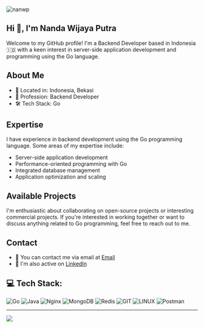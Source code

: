 <p align="left"> <img src="https://komarev.com/ghpvc/?username=nanwp&label=Profile%20views&color=0e75b6&style=flat" alt="nanwp" /> </p>

## Hi 👋, I'm Nanda Wijaya Putra
Welcome to my GitHub profile! I'm a Backend Developer based in Indonesia 🇮🇩 with a keen interest in server-side application development and programming using the Go language.
## About Me

- 🌆 Located in: Indonesia, Bekasi
- 💼 Profession: Backend Developer
- 🛠️ Tech Stack: Go



## Expertise

I have experience in backend development using the Go programming language. Some areas of my expertise include:

- Server-side application development
- Performance-oriented programming with Go
- Integrated database management
- Application optimization and scaling

## Available Projects

I'm enthusiastic about collaborating on open-source projects or interesting commercial projects. If you're interested in working together or want to discuss anything related to Go programming, feel free to reach out to me.

## Contact

- 📧 You can contact me via email at [Email](mailto:nandaghalonk@gmail.com)
- 💬 I'm also active on [LinkedIn](https://www.linkedin.com/in/nwp96)

## 💻 Tech Stack:
![Go](https://img.shields.io/badge/go-%2300ADD8.svg?style=for-the-badge&logo=go&logoColor=white) ![Java](https://img.shields.io/badge/java-%23ED8B00.svg?style=for-the-badge&logo=java&logoColor=white) ![Nginx](https://img.shields.io/badge/nginx-%23009639.svg?style=for-the-badge&logo=nginx&logoColor=white) ![MongoDB](https://img.shields.io/badge/MongoDB-%234ea94b.svg?style=for-the-badge&logo=mongodb&logoColor=white) ![Redis](https://img.shields.io/badge/redis-%23DD0031.svg?style=for-the-badge&logo=redis&logoColor=white) ![GIT](https://img.shields.io/badge/Git-fc6d26?style=for-the-badge&logo=git&logoColor=white) ![LINUX](https://img.shields.io/badge/Linux-FCC624?style=for-the-badge&logo=linux&logoColor=black) ![Postman](https://img.shields.io/badge/Postman-FF6C37?style=for-the-badge&logo=postman&logoColor=white)

---
[![](https://visitcount.itsvg.in/api?id=nanwp&icon=0&color=0)](https://visitcount.itsvg.in)

<!-- Proudly created with GPRM ( https://gprm.itsvg.in ) -->
